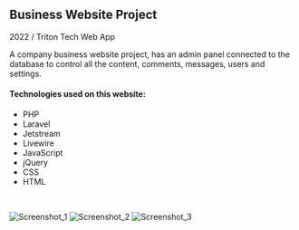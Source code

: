 Business Website Project
---------------------
2022 / Triton Tech Web App

A company business website project, has an admin panel connected to the database to control all the content, comments, messages, users and settings.

#### Technologies used on this website:
- PHP
- Laravel
- Jetstream
- Livewire
- JavaScript
- jQuery
- CSS
- HTML
<br>

![Screenshot_1](https://user-images.githubusercontent.com/22173853/105498154-dd426100-5cd0-11eb-8842-93cdfe6a34e1.png)
![Screenshot_2](https://user-images.githubusercontent.com/22173853/105055919-a5df7480-5a84-11eb-92c8-9b3f95036495.png)
![Screenshot_3](https://user-images.githubusercontent.com/22173853/105055929-a972fb80-5a84-11eb-80a0-f9c1f7fff249.png)

